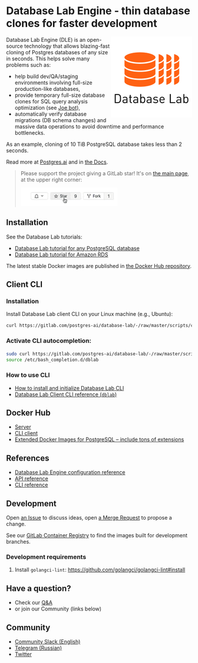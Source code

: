 # Database Lab Engine - thin database clones for faster development

<img src="./assets/db-lab.png" align="right" border="0" />

Database Lab Engine (DLE) is an open-source technology that allows blazing-fast cloning of Postgres databases of any size in seconds. This helps solve many problems such as:
- help build dev/QA/staging environments involving full-size production-like databases,
- provide temporary full-size database clones for SQL query analysis optimization (see [Joe bot](https://gitlab.com/postgres-ai/joe)),
- automatically verify database migrations (DB schema changes) and massive data operations to avoid downtime and performance bottlenecks.

As an example, cloning of 10 TiB PostgreSQL database takes less than 2 seconds.

Read more at [Postgres.ai](https://postgres.ai) and in [the Docs](https://postgres.ai/docs).

> Please support the project giving a GitLab star! It's on [the main page](https://gitlab.com/postgres-ai/database-lab), at the upper right corner:
>
> ![Add a star](./assets/star.gif)

## Installation
See the Database Lab tutorials:
- [Database Lab tutorial for any PostgreSQL database](https://postgres.ai/docs/tutorials/database-lab-tutorial)
- [Database Lab tutorial for Amazon RDS](https://postgres.ai/docs/tutorials/database-lab-tutorial-amazon-rds)

The latest stable Docker images are published in [the Docker Hub repository](https://hub.docker.com/r/postgresai/dblab-server).

## Client CLI
### Installation
Install Database Lab client CLI on your Linux machine (e.g., Ubuntu):
```bash
curl https://gitlab.com/postgres-ai/database-lab/-/raw/master/scripts/cli_install.sh | bash
```

### Activate CLI autocompletion:
```bash
sudo curl https://gitlab.com/postgres-ai/database-lab/-/raw/master/scripts/bash_autocomplete --output /etc/bash_completion.d/dblab 
source /etc/bash_completion.d/dblab
```

### How to use CLI
- [How to install and initialize Database Lab CLI](https://postgres.ai/docs/guides/cli/cli-install-init)
- [Database Lab Client CLI reference (`dblab`)](https://postgres.ai/docs/database-lab/cli-reference)

## Docker Hub
- [Server](https://hub.docker.com/r/postgresai/dblab-server)
- [CLI client](https://hub.docker.com/r/postgresai/dblab)
- [Extended Docker Images for PostgreSQL – include tons of extensions](https://hub.docker.com/r/postgresai/extended-postgres)

## References
- [Database Lab Engine configuration reference](https://postgres.ai/docs/database-lab/config-reference)
- [API reference](https://postgres.ai/swagger-ui/dblab/)
- [CLI reference](https://postgres.ai/docs/database-lab/cli-reference)

## Development
Open [an Issue](https://gitlab.com/postgres-ai/database-lab/-/issues) to discuss ideas, open [a Merge Request](https://gitlab.com/postgres-ai/database-lab/-/merge_requests) to propose a change.

See our [GitLab Container Registry](https://gitlab.com/postgres-ai/database-lab/container_registry) to find the images built for development branches.
<!-- TODO: SDK docs -->
<!-- TODO: Contribution guideline -->

### Development requirements
1. Install `golangci-lint`: https://github.com/golangci/golangci-lint#install

## Have a question?
- Check our [Q&A](https://postgres.ai/docs/questions-and-answers)
- or join our Community (links below)

## Community
- [Community Slack (English)](https://slack.postgres.ai)
- [Telegram (Russian)](https://t.me/databaselabru)
- [Twitter](https://twitter.com/Database_Lab)

